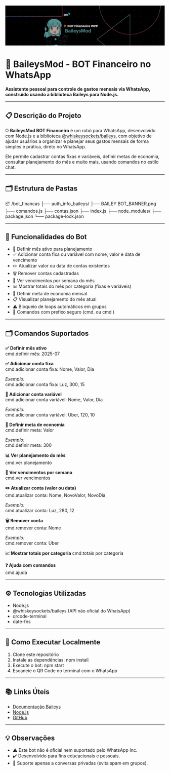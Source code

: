 <p align="center">
  <img src="./BAILEY BOT_BANNER.png" alt="BaileysMod Banner">
</p>

# 🤖 BaileysMod - BOT Financeiro no WhatsApp

**Assistente pessoal para controle de gastos mensais via WhatsApp, construído usando a biblioteca Baileys para Node.js.**

---

## 📋 Descrição do Projeto

O **BaileysMod BOT Financeiro** é um robô para WhatsApp, desenvolvido com Node.js e a biblioteca [@whiskeysockets/baileys](https://github.com/WhiskeySockets/Baileys), com objetivo de ajudar usuários a organizar e planejar seus gastos mensais de forma simples e prática, direto no WhatsApp.

Ele permite cadastrar contas fixas e variáveis, definir metas de economia, consultar planejamento do mês e muito mais, usando comandos no estilo chat.

---

## 🗂️ Estrutura de Pastas
📦 /bot_financas
├── auth_info_baileys/
├── BAILEY BOT_BANNER.png
├── comandos.js
├── contas.json
├── index.js
├── node_modules/
├── package.json
└── package-lock.json


---

## 🧭 Funcionalidades do Bot

- 📌 Definir mês ativo para planejamento
- ✅ Adicionar conta fixa ou variável com nome, valor e data de vencimento
- ✏️ Atualizar valor ou data de contas existentes
- 🗑️ Remover contas cadastradas
- 📅 Ver vencimentos por semana do mês
- 📊 Mostrar totais do mês por categoria (fixas e variáveis)
- 🎯 Definir meta de economia mensal
- 📋 Visualizar planejamento do mês atual
- ⚠️ Bloqueio de loops automáticos em grupos
- 💬 Comandos com prefixo seguro (cmd. ou cmd )

---

## 🗂️ Comandos Suportados

**✅ Definir mês ativo**  
cmd.definir mês: 2025-07

**✅ Adicionar conta fixa**  
cmd.adicionar conta fixa: Nome, Valor, Dia

*Exemplo:*  
cmd.adicionar conta fixa: Luz, 300, 15

**💸 Adicionar conta variável**  
cmd.adicionar conta variável: Nome, Valor, Dia

*Exemplo:*  
cmd.adicionar conta variável: Uber, 120, 10

**🎯 Definir meta de economia**  
cmd.definir meta: Valor

*Exemplo:*  
cmd.definir meta: 300

**📊 Ver planejamento do mês**  
cmd.ver planejamento

**📅 Ver vencimentos por semana**  
cmd.ver vencimentos


**✏️ Atualizar conta (valor ou data)**  
cmd.atualizar conta: Nome, NovoValor, NovoDia

*Exemplo:*  
cmd.atualizar conta: Luz, 280, 12

**🗑️ Remover conta**  
cmd.remover conta: Nome

*Exemplo:*  
cmd.remover conta: Uber

**📈 Mostrar totais por categoria** 
cmd.totais por categoria

**❓ Ajuda com comandos**  
cmd.ajuda


---

## ⚙️ Tecnologias Utilizadas

- Node.js
- @whiskeysockets/baileys (API não oficial do WhatsApp)
- qrcode-terminal
- date-fns

---

## 🚀 Como Executar Localmente

1. Clone este repositório
2. Instale as dependências: npm install
3. Execute o bot: npm start
4. Escaneie o QR Code no terminal com o WhatsApp

---

## 📚 Links Úteis

- [Documentação Baileys](https://github.com/WhiskeySockets/Baileys)
- [Node.js](https://nodejs.org)
- [GitHub](https://github.com)

---

## 💡 Observações

- ⚠️ Este bot não é oficial nem suportado pelo WhatsApp Inc.
- ✔️ Desenvolvido para fins educacionais e pessoais.
- 👥 Suporte apenas a conversas privadas (evita spam em grupos).



